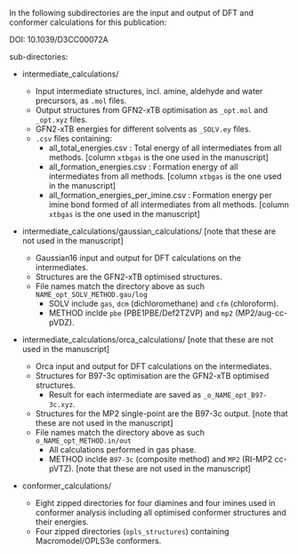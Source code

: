 In the following subdirectories are the input and output of DFT and conformer calculations for this publication:

DOI: 10.1039/D3CC00072A

sub-directories:

* intermediate_calculations/
    * Input intermediate structures, incl. amine, aldehyde and water precursors, as `.mol` files.
    * Output structures from GFN2-xTB optimisation as `_opt.mol` and `_opt.xyz` files.
    * GFN2-xTB energies for different solvents as `_SOLV.ey` files.
    * `.csv` files containing:
        * all_total_energies.csv : Total energy of all intermediates from all methods. [column `xtbgas` is the one used in the manuscript]
        * all_formation_energies.csv : Formation energy of all intermediates from all methods. [column `xtbgas` is the one used in the manuscript]
        * all_formation_energies_per_imine.csv : Formation energy per imine bond formed of all intermediates from all methods. [column `xtbgas` is the one used in the manuscript]

* intermediate_calculations/gaussian_calculations/ [note that these are not used in the manuscript]
	* Gaussian16 input and output for DFT calculations on the intermediates.
	* Structures are the GFN2-xTB optimised structures.
	* File names match the directory above as such `NAME_opt_SOLV_METHOD.gau/log`
	    * SOLV include `gas`, `dcm` (dichloromethane) and `cfm` (chloroform).
	    * METHOD inclde `pbe` (PBE1PBE/Def2TZVP) and `mp2` (MP2/aug-cc-pVDZ).

* intermediate_calculations/orca_calculations/ [note that these are not used in the manuscript]
	* Orca input and output for DFT calculations on the intermediates.
	* Structures for B97-3c optimisation are the GFN2-xTB optimised structures.
	    * Result for each intermediate are saved as `_o_NAME_opt_B97-3c.xyz`.
	* Structures for the MP2 single-point are the B97-3c output. [note that these are not used in the manuscript]
	* File names match the directory above as such `o_NAME_opt_METHOD.in/out`
	    * All calculations performed in gas phase.
	    * METHOD inclde `B97-3c` (composite method) and `MP2` (RI-MP2 cc-pVTZ). [note that these are not used in the manuscript]
	    
* conformer_calculations/
    * Eight zipped directories for four diamines and four imines used in conformer analysis including all optimised conformer structures and their energies.
    * Four zipped directories (`opls_structures`) containing Macromodel/OPLS3e conformers.
